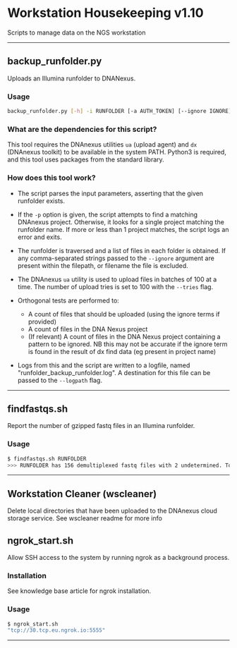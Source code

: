 # Workstation Housekeeping v1.10

Scripts to manage data on the NGS workstation

---

## backup_runfolder.py

Uploads an Illumina runfolder to DNANexus.

### Usage

```bash
backup_runfolder.py [-h] -i RUNFOLDER [-a AUTH_TOKEN] [--ignore IGNORE] [-p PROJECT] [--logpath LOGPATH]
```

### What are the dependencies for this script?

This tool requires the DNAnexus utilities `ua` (upload agent) and `dx` (DNAnexus toolkit) to be available in the system PATH. Python3 is required, and this tool uses packages from the standard library.

### How does this tool work?

* The script parses the input parameters, asserting that the given runfolder exists.
* If the `-p` option is given, the script attempts to find a matching DNAnexus project. Otherwise, it looks for a single project matching the runfolder name. If more or less than 1 project matches, the script logs an error and exits.
* The runfolder is traversed and a list of files in each folder is obtained. If any comma-separated strings passed to the `--ignore` argument are present within the filepath, or filename the file is excluded.

* The DNAnexus `ua` utility is used to upload files in batches of 100 at a time. The number of upload tries is set to 100 with the `--tries` flag.
* Orthogonal tests are performed to:
    * A count of files that should be uploaded (using the ignore terms if provided)
    * A count of files in the DNA Nexus project
    * (If relevant) A count of files in the DNA Nexus project containing a pattern to be ignored. NB this may not be accurate if the ignore term is found in the result of dx find data (eg present in project name)
* Logs from this and the script are written to a logfile, named "runfolder_backup_runfolder.log". A destination for this file can be passed to the `--logpath` flag.

---

## findfastqs.sh

Report the number of gzipped fastq files in an Illumina runfolder.

### Usage

```bash
$ findfastqs.sh RUNFOLDER
>>> RUNFOLDER has 156 demultiplexed fastq files with 2 undetermined. Total: 158
```

---

## Workstation Cleaner (wscleaner)

Delete local directories that have been uploaded to the DNAnexus cloud storage service.
See wscleaner readme for more info

## ngrok_start.sh

Allow SSH access to the system by running ngrok as a background process.

### Installation

See knowledge base article for ngrok installation.

### Usage

```bash
$ ngrok_start.sh
"tcp://30.tcp.eu.ngrok.io:5555"
```

---

